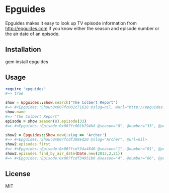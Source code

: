 Epguides
========

Epguides makes it easy to look up TV episode information from http://epguides.com if you know either the season and episode number or the air date of an episode.

Installation
------------

gem install epguides

Usage
-----

```ruby
require 'epguides'
#=> true 

show = Epguides::Show.search("The Colbert Report")
#=> #<Epguides::Show:0x007fc001c71618 @slug=nil, @url="http://epguides.com/ColbertReport/"> 
show.name
#=> "The Colbert Report" 
episode = show.season(8).episode(33)
#=> #<Epguides::Episode:0x007fc001b794b8 @season="8", @number="33", @prod_number="", @air_date=#<Date: 2012-03-08 ((2455995j,0s,0n),+0s,2299161j)>, @title="Don Fleming, Elvis Costello, Emmylou Harris">

show2 = Epguides::Show.new(:slug => 'Archer')
#=> #<Epguides::Show:0x007fcdf388ed20 @slug="Archer", @url=nil>
show2.episodes.first
#=> #<Epguides::Episode:0x007fcdf34a4840 @season="1", @number="01", @prod_number="AR01001", @air_date=#<Date: 2009-09-17 ((2455092j,0s,0n),+0s,2299161j)>, @title="Mole Hunt  [Trailer]">
show2.episodes.find_by_air_date(Date.new(2013,2,21))
#=> #<Epguides::Episode:0x007fcdf34951b0 @season="4", @number="06", @prod_number="XAR04007", @air_date=#<Date: 2013-02-21 ((2456345j,0s,0n),+0s,2299161j)>, @title="Once Bitten">

```

License
-------
MIT